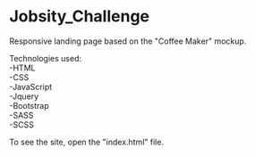 # Jobsity_Challenge
Responsive landing page based on the "Coffee Maker" mockup.

Technologies used:  
-HTML  
-CSS  
-JavaScript  
-Jquery  
-Bootstrap    
-SASS  
-SCSS  

To see the site, open the "index.html" file.
